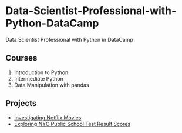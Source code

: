 # Data-Scientist-Professional-with-Python-DataCamp
Data Scientist Professional with Python in DataCamp
## Courses
1. Introduction to Python
2. Intermediate Python
3. Data Manipulation with pandas
## Projects
- [Investigating Netflix Movies](https://github.com/Ahmed-Gamal-AG10/Data-Scientist-Professional-with-Python-DataCamp/tree/main/Project%20Investigating%20Netflix%20Movies)
- [Exploring NYC Public School Test Result Scores](https://github.com/Ahmed-Gamal-AG10/Data-Scientist-Professional-with-Python-DataCamp/tree/main/Project%20Exploring%20NYC%20Public%20School%20Test%20Result%20Scores)
